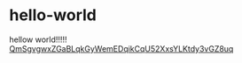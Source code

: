 # hello-world

hellow world!!!!!
[QmSgvgwxZGaBLqkGyWemEDqikCqU52XxsYLKtdy3vGZ8uq](https://user-images.githubusercontent.com/81351772/131249897-ab8bf32a-1a16-4177-818c-a5f91eb4724a.jpg)
